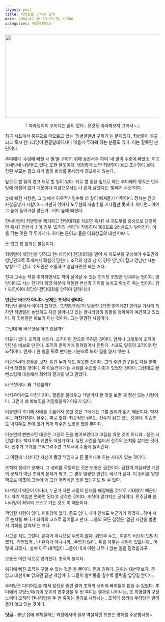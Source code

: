 ```yaml
---
layout: post
title: 최병렬을 구하지 말라
date: 2004-02-20 13:22:52 +0900
categories: 깨달음의대화
---
```

<p align="center">
  <img src="http://drkimz.com/technote/board/KDR/upimg/1077181558.jpg" width="536" height="271" border="0" />
</p>

<p align="center">
  『 따라쟁이의 코미디는 끝이 없다.. 요것도 따라해보지 그러셔~.』
</p>

최근 서프에서 중론으로 떠오르고 있는 ‘최병렬일병 구하기’는 문제있다. 최병렬이 축출되고 혹시 한나라당이 환골탈태하지나 않을까 두려워 하는 분들도 있다. 이는 잘못된 판단이다. 

추미애가 ‘수렁에 빠진 내 딸’을 구하기 위해 동분서주 하며 ‘내 딸이 수렁에 빠졌소’ 하고 동네방네 나발불고 있다. 또한 잘못이다. 냉정하게 보면 최병렬이 옳고 조순형이 옳다. 참된 부모는 결코 자기 딸의 비리를 동네방네 광고하지 않는다.

앞으로 할 일이 있고 뒤로 할 일이 있다. 뒤로 할 일을 앞으로 하는 추미애의 행각은 민주당에 애정이 없기 때문이다.지금으로서는 나 혼자 살겠다는 ‘발빼기 수순’이다. 

늪에 빠진 사람은, 그 늪에서 허우적거릴수록 더 깊이 빠져들기 마련이다. 정치는 원래 자살골넣기 시합이다. 가만히 앉아서 노무현의 자충수를 기다림만 못하다. 아니면.. 아예 그 늪에 들어가질 말든가.. 이미 늪에 빠졌다. 

한나라당이 최병렬을 제거하고 전당대회를 치르면 혹시? 새 지도부를 중심으로 단결하면 혹시? 천만에..! 이 경우 ‘조직의 생리’가 작동하여 100프로 2라운드가 벌어진다. 이를 막는 것은 딱 두가지다. 하나는 돈이고 둘은 이회창급의 대선후보다. 

돈 없고 창 없이는 불능이다. 

최병렬이 개망신을 당하고 한나라당이 전당대회를 열어 새 지도부를 구성해야 수도권과 영남권으로 쪼개져서 확실히 망한다. 조직의 생리 상 이 경우 영남이 잡고 영남만 사는 방향으로 간다. 수도권은 소멸하고 영남자민련 되는 거다.

진짜 고수는 적을 추격하면서도 적이 살아날 수 있는 한가당 희망은 남겨두는 법이다. 영남이라도 사는 한가닥 희망 때문에 적절한 변신의 기회를 놓치고 확실히 죽는 법이다. 한나라당이여 희망의 전당대회를 향하여 달려가라! 

**인간은 바보가 아니다. 문제는 조직의 생리다.**   
지난번 글에서 이야기 했지만.. ‘갓댐양키님’이 발굴한 2년전 한겨레21 인터뷰 기사에 의하면 최병렬은 놀랍게도 지금 일어나고 있는 한나라당의 침몰을 정확하게 예견하고 있었다. 즉 최병렬은 바보가 아닌 것이다. 그는 멀쩡한 사람이다. 

그런데 왜 바보짓을 하고 있을까? 

이유가 있다. 조직의 생리다. 조직이란 참으로 두려운 것이다. 언제나 그렇듯이 조직이 인간을 바보로 만든다. 조직의 분위기에 말려들어서 안된다. 서프도 일종의 조직이라면 조직이다. 언제나 한 발을 뒤로 뺀다는 기분으로 봐야 길을 잃지 않는다. 

이승연씨의 경우를 보자. 이건 누가 봐도 잘못한 것이다. 그의 주변 친구들도 다들 한마디씩 해줬을 것이다. 즉 이승연에게는 사태를 수습할 기회가 있었던 것이다. 그런데도 뻔뻔스럽게 대응해서 최악의 결과를 낳고 말았다. 

바보짓이다. 왜 그랬을까?

박지우이사도 마찬가지다. 필름을 불태우고 삭발까지 한 것을 보면 제 정신 있는 사람이다. 그런데 왜 바보짓을 저질렀을까? 이유가 있다. 

이승연이 조기에 사태를 수습하지 못한 것은 그에게는 그럴 권리가 없기 때문이다. 박지우도 마찬가지다. 물주는 따로 있다. 최종적인 권리는 전주가 쥐고 있는 것이다. 이승연도 박지우도 돈에 코가 꿰어 하수인 노릇을 했을 뿐이다. 

이승연의 뻔뻔스런 대응은 그걸로 돈을 벌어보겠다고 고집을 피운 것이 아니라.. 실은 시간벌기다. 박지우의 궤변도 마찬가지다. 일단 시간을 벌어서 전주의 눈치를 살피는 것이다. 전주가 고개를 끄떡그려주면 그제서야 수습에 들어간다. 

그 이전에 나섰다간 자신이 몽땅 책임지고 돈 물어내야 하는 사태가 있는 것이다. 

조직의 생리가 문제다. 그 생리를 작동하는 것은 보통은 금전이다. 금전이 개입되면 개인의 문제가 아닌 조직의 문제가 되고, 그 경우 멀쩡한 인간도 바보가 된다. 이 원리를 알면 역으로 애초에 그들이 왜 그런 어리석은 짓을 했는지도 알 수 있다. 

바보였기 때문이 아니라, 누군가 다른 사람이 문제를 해결해줄 것으로 기대했기 때문이다. 자기 책임만 면하면 된다고 생각한 것이다. 조직이 망가지는 공식이다. 민주당과 한나라당이 최악의 코스로 가는 것도 이 때문이다. 

책임질 사람이 없다. 이회창이 없다. 돈도 없다. 내가 안해도 누군가가 하겠지.. 하며 서로 눈치를 보다가 최악의 코스로 접어들고 만다. 그들의 모든 결정은 ‘일단 시간을 벌면서 기회를 살피자’는 거다. 

사고를 쳐도 그렇다. 혼자가 아니므로 두렵지 않다. 위안부 누드.. 여론의 비난이 빗발치겠지.. 걱정없어.. 난 혼자가 아니니까.. 두렵지 않아.. 뒤를 봐주는 사람이 있으니까.. 어떻게 되겠지.. 설마 아무 대책없이 그들이 내게 이런 터무니 없는 일을 맡겼을라구..

보통은 이런 식으로 망가진다. 조직의 붕괴다. 

위기에 빠진 조직을 구할 수 있는 것은 둘 뿐이다. 돈과 권위다. 권위는 대선후보다. 돈 없고 대선후보 없으면 끝난 게임이다. 그들이 발버둥을 칠수록 몰락을 앞당길 뿐이다. 

우리당은 다이어트를 해서 몸집을 줄인 결과 조직의 생리에 빠져들지 않을 수 있었다. 추미애의 구당노력(?)이 오히려 민주당을 두 번 죽이는 결과로 나타나는, 또 최병렬의 구당노력이 오히려 한나라당을 두 번 죽이는 결과로 나타나는.. 조직의 생리에 우리당은 말려들지 않고 있는 것이다. 

**덧글..** 불난 집에 부채질하는 과정에서의 일부 역설적인 표현은 양해를 주문함시롱~